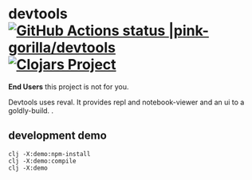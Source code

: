 # devtools [![GitHub Actions status |pink-gorilla/devtools](https://github.com/pink-gorilla/devtools/workflows/CI/badge.svg)](https://github.com/pink-gorilla/devtools/actions?workflow=CI)[![Clojars Project](https://img.shields.io/clojars/v/org.pinkgorilla/devtools.svg)](https://clojars.org/org.pinkgorilla/devtools)

**End Users** this project is not for you.


Devtools uses reval.
It provides repl and notebook-viewer
and an ui to a goldly-build.
.

## development demo

```
clj -X:demo:npm-install
clj -X:demo:compile
clj -X:demo

```